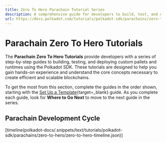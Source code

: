 ```yaml
---
title: Zero To Hero Parachain Tutorial Series
description: A comprehensive guide for developers to build, test, and deploy custom pallets and runtimes, leveraging the full potential of the Polkadot SDK.
url: https://docs.polkadot.com/tutorials/polkadot-sdk/parachains/zero-to-hero/
---
```


# Parachain Zero To Hero Tutorials

The **Parachain Zero To Hero Tutorials** provide developers with a series of step-by-step guides to building, testing, and deploying custom pallets and runtimes using the Polkadot SDK. These tutorials are designed to help you gain hands-on experience and understand the core concepts necessary to create efficient and scalable blockchains.

To get the most from this section, complete the guides in the order shown, starting with the [Set Up a Template](/tutorials/polkadot-sdk/parachains/zero-to-hero/set-up-a-template/){target=\_blank} guide. As you complete each guide, look for **Where to Go Next** to move to the next guide in the series.

## Parachain Development Cycle

[timeline(polkadot-docs/.snippets/text/tutorials/polkadot-sdk/parachains/zero-to-hero/zero-to-hero-timeline.json)]
